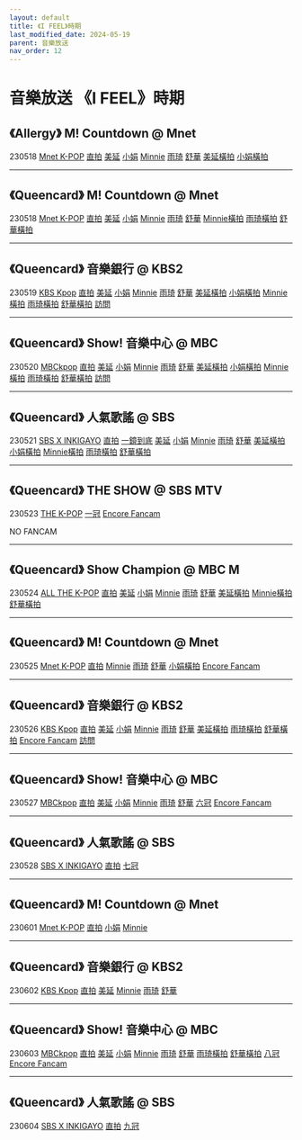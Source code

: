```yaml
---
layout: default
title: 《I FEEL》時期
last_modified_date: 2024-05-19
parent: 音樂放送
nav_order: 12
---
```


# 音樂放送 《I FEEL》時期

## 《Allergy》 M! Countdown @ Mnet

230518 [Mnet K-POP](https://www.youtube.com/watch?v=T-E9wr2iI_Q) [直拍](https://www.youtube.com/watch?v=Mb5a7oO_XnQ) [美延](https://www.youtube.com/watch?v=cVD9Rfx0-og) [小娟](https://www.youtube.com/watch?v=zl4C1r1RAnQ) [Minnie](https://www.youtube.com/watch?v=th_HEOZwOZs) [雨琦](https://www.youtube.com/watch?v=xB6wfEYsH7E) [舒華](https://www.youtube.com/watch?v=LuUj26cWDWE) [美延橫拍](https://www.youtube.com/watch?v=Xw0NT_Z1sQA) [小娟橫拍](https://www.youtube.com/watch?v=xUyd-0wKKdg)

---

## 《Queencard》 M! Countdown @ Mnet

230518 [Mnet K-POP](https://www.youtube.com/watch?v=aXaU6ZFOLlk) [直拍](https://www.youtube.com/watch?v=keSrzyAH7j8) [美延](https://www.youtube.com/watch?v=YUXc16k4RMg) [小娟](https://www.youtube.com/watch?v=ST_YOehDbds) [Minnie](https://www.youtube.com/watch?v=0slfRKjGxvQ) [雨琦](https://www.youtube.com/watch?v=MQSVxImvtrQ) [舒華](https://www.youtube.com/watch?v=MynDA-x1ZHg) [Minnie橫拍](https://www.youtube.com/watch?v=gXRN9_taOVw) [雨琦橫拍](https://www.youtube.com/watch?v=rwjZ9b9VRrc) [舒華橫拍](https://www.youtube.com/watch?v=By86c2MLZo4)

---

## 《Queencard》 音樂銀行 @ KBS2

230519 [KBS Kpop](https://www.youtube.com/watch?v=5UDrtGXpgIo) [直拍](https://www.youtube.com/watch?v=-cnGceAdbs4) [美延](https://www.youtube.com/watch?v=PB_mQ0wxSBI) [小娟](https://www.youtube.com/watch?v=qucQJTaV6jQ) [Minnie](https://www.youtube.com/watch?v=USxvpGVrI2Q) [雨琦](https://www.youtube.com/watch?v=njb0l2ueCBk) [舒華](https://www.youtube.com/watch?v=Fx6trHJxnPI) [美延橫拍](https://www.youtube.com/watch?v=8lZ-KLMekfk) [小娟橫拍](https://www.youtube.com/watch?v=iEFOR_jw_5w) [Minnie橫拍](https://www.youtube.com/watch?v=6acmWU1KP_s) [雨琦橫拍](https://www.youtube.com/watch?v=lgvi7MNrqLQ) [舒華橫拍](https://www.youtube.com/watch?v=ga0jwRKze-A) [訪問](https://www.youtube.com/watch?v=kZuFOjiU-4A)

---

## 《Queencard》 Show! 音樂中心 @ MBC

230520 [MBCkpop](https://www.youtube.com/watch?v=-mkuPvg45Ug) [直拍](https://www.youtube.com/watch?v=eVl-rnILdvY) [美延](https://www.youtube.com/watch?v=jLR2hIju6ak) [小娟](https://www.youtube.com/watch?v=zt-TXkvJdRw) [Minnie](https://www.youtube.com/watch?v=g9nxBgoS0ps) [雨琦](https://www.youtube.com/watch?v=mwOyJAggtQg) [舒華](https://www.youtube.com/watch?v=hD72_vMVjUk) [美延橫拍](https://www.youtube.com/watch?v=8IRad6VjNUM) [小娟橫拍](https://www.youtube.com/watch?v=a23CWNq0BBo) [Minnie橫拍](https://www.youtube.com/watch?v=ppKviWCt-jw) [雨琦橫拍](https://www.youtube.com/watch?v=q-CecoUQ9lQ) [舒華橫拍](https://www.youtube.com/watch?v=syi1kkSUhtM) [訪問](https://www.bilibili.com/video/BV1Vk4y1j7An)

---

## 《Queencard》 人氣歌謠 @ SBS

230521 [SBS X INKIGAYO](https://www.youtube.com/watch?v=yVjdZFw7WfE) [直拍](https://www.youtube.com/watch?v=mPVjLQROmCU) [一鏡到底](https://www.youtube.com/watch?v=Jv-PJdAv8bw) [美延](https://www.youtube.com/watch?v=aSCaI2XwzzI) [小娟](https://www.youtube.com/watch?v=ELw_YFUbKmQ) [Minnie](https://www.youtube.com/watch?v=ELw_YFUbKmQ) [雨琦](https://www.youtube.com/watch?v=kd5SFdXXJCk) [舒華](https://www.youtube.com/watch?v=rtqhibxoBSM) [美延橫拍](https://www.youtube.com/watch?v=LooTAaDWUs0) [小娟橫拍](https://www.youtube.com/watch?v=DjhZdzZhePg) [Minnie橫拍](https://www.youtube.com/watch?v=vqF_7NhlJUI) [雨琦橫拍](https://www.youtube.com/watch?v=LR6lwDtPTtc) [舒華橫拍](https://www.youtube.com/watch?v=FLCGAJzDLkI)

---

## 《Queencard》 THE SHOW @ SBS MTV

230523 [THE K-POP](https://www.youtube.com/watch?v=DjhZdzZhePg) [一冠](https://www.youtube.com/watch?v=qX8q9638Psw%27) [Encore Fancam](https://www.youtube.com/watch?v=hFG6wnBrecg)

NO FANCAM

---

## 《Queencard》 Show Champion @ MBC M

230524 [ALL THE K-POP](https://www.youtube.com/watch?v=i0BNsV3mtHc) [直拍](https://www.youtube.com/watch?v=DVknvQ-vklI) [美延](https://www.youtube.com/watch?v=YMOkSPQO7iE) [小娟](https://www.youtube.com/watch?v=JwTPF4-oU-0) [Minnie](https://www.youtube.com/watch?v=YMOkSPQO7iE) [雨琦](https://www.youtube.com/watch?v=g8QthtfX61M) [舒華](https://www.youtube.com/watch?v=ws-nB6SAqNc) [美延橫拍](https://www.youtube.com/watch?v=H3M_hk4vbjY) [Minnie橫拍](https://www.youtube.com/watch?v=wYOn6T1sIUw) [舒華橫拍](https://www.youtube.com/watch?v=GeJ4Lr4sA7c)

---

## 《Queencard》 M! Countdown @ Mnet

230525 [Mnet K-POP](https://www.youtube.com/watch?v=EdpeJVdEzec) [直拍](https://www.youtube.com/watch?v=LnCPhPXoU-M) [Minnie](https://www.youtube.com/watch?v=-Hl5JwK14MY) [雨琦](https://www.youtube.com/watch?v=OwUcprg1JVU) [舒華](https://www.youtube.com/watch?v=vgqW7p9v9rc) [小娟橫拍](https://www.youtube.com/watch?v=qu5ZgB36QKI) [Encore Fancam](https://www.youtube.com/watch?v=D-IuceGbnO8)

---

## 《Queencard》 音樂銀行 @ KBS2

230526 [KBS Kpop](https://www.youtube.com/watch?v=4ELtDIsTSfM) [直拍](https://www.youtube.com/watch?v=4ELtDIsTSfM) [美延](https://www.youtube.com/watch?v=moIRnz75Xs0) [小娟](https://www.youtube.com/watch?v=p2OdgCxG30k) [Minnie](https://www.youtube.com/watch?v=fz6w2B1Mthw) [雨琦](https://www.youtube.com/watch?v=DZhJXZtWeJ4) [舒華](https://www.youtube.com/watch?v=oQ8zNKSomyA) [美延橫拍](https://www.youtube.com/watch?v=NtU003zPysA) [雨琦橫拍](https://www.youtube.com/watch?v=G_VXARnCqlg) [舒華橫拍](https://www.youtube.com/watch?v=nmyaauPFSzc) [Encore Fancam](https://www.youtube.com/watch?v=UqXgiCQurEw) [訪問](https://www.youtube.com/watch?v=WYmBh5tE6iU)

---

## 《Queencard》 Show! 音樂中心 @ MBC

230527 [MBCkpop](https://www.youtube.com/watch?v=Etb85FjfJRI) [直拍](https://www.youtube.com/watch?v=0L_Lb9gA4hk) [美延](https://www.youtube.com/watch?v=VHxxX7aLj3w) [小娟](https://www.youtube.com/watch?v=fc5K7v0nbzA) [Minnie](https://www.youtube.com/watch?v=svrgYOiHAm4) [雨琦](https://www.youtube.com/watch?v=ntXXo4jHeM0) [舒華](https://www.youtube.com/watch?v=q6PcMa8zbWc) [六冠](https://www.youtube.com/watch?v=LArjJdrbC10) [Encore Fancam](https://www.youtube.com/watch?v=rksWFuRwXyU)

---

## 《Queencard》 人氣歌謠 @ SBS

230528 [SBS X INKIGAYO](https://www.youtube.com/watch?v=RfKjjcXR5Go) [直拍](https://www.youtube.com/watch?v=x25kWhjvaks) [七冠](https://www.youtube.com/watch?v=79fqy6rcMx0)

---

## 《Queencard》 M! Countdown @ Mnet

230601 [Mnet K-POP](https://www.youtube.com/watch?v=zyi9UeBkdfc) [直拍](https://www.youtube.com/watch?v=UhD8-HYw13A) [小娟](https://www.youtube.com/watch?v=zi1tQhJZTos) [Minnie](https://www.youtube.com/watch?v=goCGmNAIYo8)

---

## 《Queencard》 音樂銀行 @ KBS2

230602 [KBS Kpop](https://www.youtube.com/watch?v=Oc1dmERJcVs) [直拍](https://www.youtube.com/watch?v=Tw5xpy3XNmo) [美延](https://www.youtube.com/watch?v=dl4Uvfxthz8) [Minnie](https://www.youtube.com/watch?v=dGrLy3BlM6s) [雨琦](https://www.youtube.com/watch?v=iSvIQCExyKs) [舒華](https://www.youtube.com/watch?v=ODvFcphb1uw)

---

## 《Queencard》 Show! 音樂中心 @ MBC

230603 [MBCkpop](https://www.youtube.com/watch?v=-u3qzFjLe0w) [直拍](https://www.youtube.com/watch?v=JFa8aKqumJ0) [美延](https://www.youtube.com/watch?v=vawlIhMsEkA) [小娟](https://www.youtube.com/watch?v=Y52NOVA80bg) [Minnie](https://www.youtube.com/watch?v=hwkDoEgshwI) [雨琦](https://www.youtube.com/watch?v=8mziknz4KDs) [舒華](https://www.youtube.com/watch?v=MMKU_TwY4wU) [雨琦橫拍](https://www.youtube.com/watch?v=u2JHvqe-AGw) [舒華橫拍](https://www.youtube.com/watch?v=mksTTG1f5mg) [八冠](https://www.youtube.com/watch?v=goCGmNAIYo8) [Encore Fancam](https://www.youtube.com/watch?v=cBmPs8hFMms)

---

## 《Queencard》 人氣歌謠 @ SBS

230604 [SBS X INKIGAYO](https://www.youtube.com/watch?v=HJ33FbHxsH0) [直拍](https://www.youtube.com/watch?v=x25kWhjvaks) [九冠](https://www.youtube.com/watch?v=eukB2gXl7Mg)
